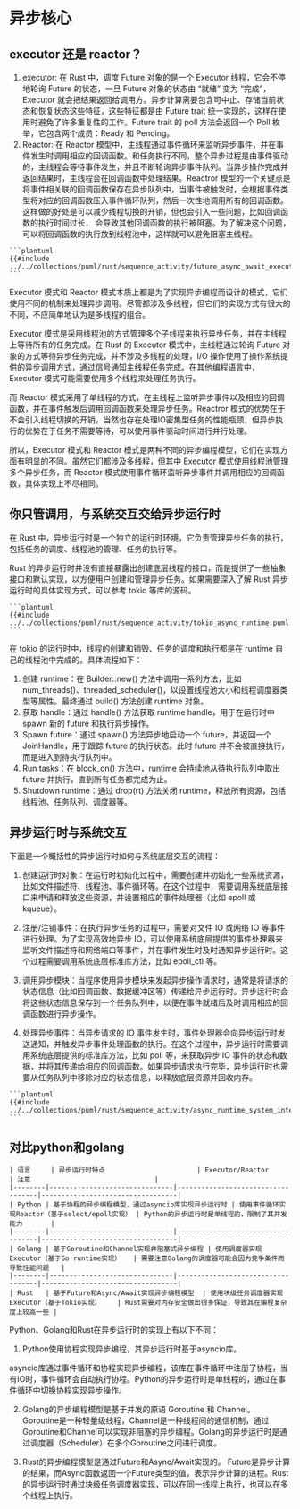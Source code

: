# 异步核心

<!--ts-->


<!-- Created by https://github.com/ekalinin/github-markdown-toc -->
<!-- Added by: runner, at: Thu May  4 03:01:58 UTC 2023 -->

<!--te-->

## executor 还是 reactor？

1. executor:
   在 Rust 中，调度 Future 对象的是一个 Executor 线程，它会不停地轮询 Future 的状态，一旦 Future 对象的状态由 “就绪” 变为
   “完成”，Executor 就会把结果返回给调用方。异步计算需要包含可中止、存储当前状态和恢复状态这些特征，这些特征都是由 Future
   trait 统一实现的，这样在使用时避免了许多重复性的工作。Future trait 的 poll 方法会返回一个 Poll 枚举，它包含两个成员：Ready
   和 Pending。
2. Reactor:
   在 Reactor
   模型中，主线程通过事件循环来监听异步事件，并在事件发生时调用相应的回调函数。和任务执行不同，整个异步过程是由事件驱动的，主线程会等待事件发生，并且不断轮询异步事件队列。当异步操作完成并返回结果时，主线程会在回调函数中处理结果。Reactror
   模型的一个关键点是将事件相关联的回调函数保存在异步队列中，当事件被触发时，会根据事件类型将对应的回调函数压入事件循环队列，然后一次性地调用所有的回调函数。这样做的好处是可以减少线程切换的开销，但也会引入一些问题，比如回调函数的执行时间过长，
   会导致其他回调函数的执行被阻塞。为了解决这个问题，可以将回调函数的执行放到线程池中，这样就可以避免阻塞主线程。

~~~admonish warn title='rust的future/async/await如何运行' collapsible=true
```plantuml
{{#include ../../collections/puml/rust/sequence_activity/future_async_await_executor.puml:1:}}
```
~~~

Executor 模式和 Reactor 模式本质上都是为了实现异步编程而设计的模式，它们使用不同的机制来处理异步调用。尽管都涉及多线程，但它们的实现方式有很大的不同，不应简单地认为是多线程的组合。

Executor 模式是采用线程池的方式管理多个子线程来执行异步任务，并在主线程上等待所有的任务完成。在 Rust 的 Executor
模式中，主线程通过轮询 Future 对象的方式等待异步任务完成，并不涉及多线程的处理，I/O
操作使用了操作系统提供的异步调用方式，通过信号通知主线程任务完成。在其他编程语言中，Executor 模式可能需要使用多个线程来处理任务执行。

而 Reactor 模式采用了单线程的方式，在主线程上监听异步事件以及相应的回调函数，并在事件触发后调用回调函数来处理异步任务。Reactror
模式的优势在于不会引入线程切换的开销，当然也存在处理IO密集型任务的性能瓶颈，但异步执行的优势在于任务不需要等待，可以使用事件驱动时间进行并行处理。

所以，Executor 模式和 Reactor 模式是两种不同的异步编程模型，它们在实现方面有明显的不同。虽然它们都涉及多线程，但其中
Executor 模式使用线程池管理多个异步任务，而 Reactor 模式使用事件循环监听异步事件并调用相应的回调函数，具体实现上不尽相同。

## 你只管调用，与系统交互交给异步运行时

在 Rust 中，异步运行时是一个独立的运行时环境，它负责管理异步任务的执行，包括任务的调度、线程池的管理、任务的执行等。

Rust 的异步运行时并没有直接暴露出创建底层线程的接口，而是提供了一些抽象接口和默认实现，以方便用户创建和管理异步任务。如果需要深入了解
Rust 异步运行时的具体实现方式，可以参考 tokio 等库的源码。

~~~admonish warn title='以tokio异步运行时为例' collapsible=true
```plantuml
{{#include ../../collections/puml/rust/sequence_activity/tokio_async_runtime.puml:1:}}
```
~~~

在 tokio 的运行时中，线程的创建和销毁、任务的调度和执行都是在 runtime 自己的线程池中完成的。具体流程如下：

1. 创建 runtime：在 Builder::new() 方法中调用一系列方法，比如 num_threads()、threaded_scheduler()，以设置线程池大小和线程调度器类型等属性。最终通过
   build() 方法创建 runtime 对象。
2. 获取 handle：通过 handle() 方法获取 runtime handle，用于在运行时中 spawn 新的 future 和执行异步操作。
3. Spawn future：通过 spawn() 方法异步地启动一个 future，并返回一个 JoinHandle，用于跟踪 future 的执行状态。此时 future
   并不会被直接执行，而是进入到待执行队列中。
4. Run tasks：在 block_on() 方法中，runtime 会持续地从待执行队列中取出 future 并执行，直到所有任务都完成为止。
5. Shutdown runtime：通过 drop(rt) 方法关闭 runtime，释放所有资源，包括线程池、任务队列、调度器等。

## 异步运行时与系统交互

下面是一个概括性的异步运行时如何与系统底层交互的流程：

1. 创建运行时对象：在运行时初始化过程中，需要创建并初始化一些系统资源，比如文件描述符、线程池、事件循环等。在这个过程中，需要调用系统底层接口来申请和释放这些资源，并设置相应的事件处理器（比如
   epoll 或 kqueue）。

2. 注册/注销事件：在执行异步任务的过程中，需要对文件 IO 或网络 IO 等事件进行处理。为了实现高效地异步
   IO，可以使用系统底层提供的事件处理器来监听文件描述符和网络端口等事件，并在事件发生时及时通知异步运行时。这个过程需要调用系统底层标准库方法，比如
   epoll_ctl 等。

3. 调用异步模块：当程序使用异步模块来发起异步操作请求时，通常是将请求的状态信息（比如回调函数、数据缓冲区等）传递给异步运行时。异步运行时会将这些状态信息保存到一个任务队列中，以便在事件就绪后及时调用相应的回调函数进行异步操作。

4. 处理异步事件：当异步请求的 IO 事件发生时，事件处理器会向异步运行时发送通知，并触发异步事件处理函数的执行。在这个过程中，异步运行时需要调用系统底层提供的标准库方法，比如
   poll 等，来获取异步 IO 事件的状态和数据，并将其传递给相应的回调函数。如果异步请求执行完毕，异步运行时也需要从任务队列中移除对应的状态信息，以释放底层资源并回收内存。

~~~admonish warn title='一个更加简化的异步运行时泳道图' collapsible=true
```plantuml
{{#include ../../collections/puml/rust/sequence_activity/async_runtime_system_interact.puml:1:}}
```
~~~

## 对比python和golang

```extended-markdown-table
| 语言     | 异步运行时特点                       | Executor/Reactor                  | 注意                               |
|--------|-------------------------------|-----------------------------------|----------------------------------|
| Python | 基于协程的异步编程模型，通过asyncio库实现异步运行时 | 使用事件循环实现Reactor（基于select/epoll实现） | Python的异步运行时是单线程的，限制了其并发能力       |
|--------|-------------------------------|-----------------------------------|----------------------------------|
| Golang | 基于Goroutine和Channel实现非阻塞式异步编程 | 使用调度器实现Executor（基于Go runtime实现）   | 需要注意Golang的调度器可能会因为竞争条件而导致性能问题   |
|--------|-------------------------------|-----------------------------------|----------------------------------|
| Rust   | 基于Future和Async/Await实现异步编程模型  | 使用块级任务调度器实现Executor（基于Tokio实现）    | Rust需要对内存安全做出很多保证，导致其在编程复杂度上较高一些 |
```

Python、Golang和Rust在异步运行时的实现上有以下不同：

1. Python使用协程实现异步编程，其异步运行时基于asyncio库。

asyncio库通过事件循环和协程实现异步编程，该库在事件循环中注册了协程，当有IO时，事件循环会自动执行协程。Python的异步运行时是单线程的，通过在事件循环中切换协程实现异步操作。

2. Golang的异步编程模型是基于并发的原语 Goroutine 和 Channel。
   Goroutine是一种轻量级线程，Channel是一种线程间的通信机制，通过Goroutine和Channel可以实现非阻塞的异步编程。Golang的异步运行时是通过调度器（Scheduler）在多个Goroutine之间进行调度。

3. Rust的异步编程模型是通过Future和Async/Await实现的。
   Future是异步计算的结果，而Async函数返回一个Future类型的值，表示异步计算的进程。Rust的异步运行时通过块级任务调度器实现，可以在同一线程上执行，也可以在多个线程上执行。